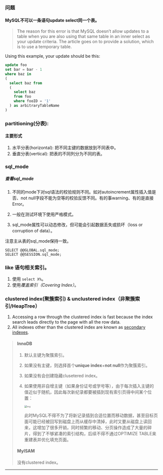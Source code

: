 ### 问题

#### MySQL不可以一条语句update select同一个表。

>The reason for this error is that MySQL doesn’t allow updates to a table when you are also using that same table in an inner select as your update criteria. The article goes on to provide a solution, which is to use a temporary table.

Using this example, your update should be this:

```sql
update foo
set bar = bar - 1
where baz in
(
  select baz from
  (
    select baz
    from foo
    where fooID = '1'
  ) as arbitraryTableName
)
```

### partitioning(分表):

#### 主要形式

1. 水平分表(horizontal): 把不同主键的数据放到不同表中。
2. 垂直分表(vertical): 把表的不同列分为不同的表。

### sql_mode
##### 查看sql_mode

1. 不同的mode下对sql语法的校验规则不同。如对autoincrement属性插入值是否、not null字段不能为空等的校验反馈不同。有的事warning、有的是直接Error。

2. 一般在测试环境下使用严格模式。

3. sql_mode属性可以动态修改，但可能会引起数据丢失或损坏（loss or corruption of data）。

注意主从表的sql_mode保持一致。

```mysql
SELECT @@GLOBAL.sql_mode; 
SELECT @@SESSION.sql_mode;
```



### like 语句相关索引。

1. 使用 `select X%`。
2. 使用*覆盖索引（Covering Index）*。

### clustered index(聚簇索引) & unclustered index（非聚簇索引/HeapTree）

1. Accessing a row through the clustered index is fast because the index search leads directly to the page with all the row data.
2. All indexes other than the clustered index are known as [secondary indexes](https://dev.mysql.com/doc/refman/5.7/en/glossary.html#glos_secondary_index).

> #### InnoDB
>
> 1. 默认主键为聚簇索引。
>
> 2. 如果没有主键，则选择首个**unique index**+**not null**作为聚簇索引。
>
> 3. 如果没有会创建隐藏clusetered index。
>
> 4. 如果使用非自增主键（如果身份证号或学号等），由于每次插入主键的值近似于随机，因此每次新纪录都要被插到现有索引页得中间某个位置：
>
>    <img src="../../../../backup/src/14.png" alt="img" style="zoom:50%;" />
>
>    此时MySQL不得不为了将新记录插到合适位置而移动数据，甚至目标页面可能已经被回写到磁盘上而从缓存中清掉，此时又要从磁盘上读回来，这增加了很多开销，同时频繁的移动、分页操作造成了大量的碎片，得到了不够紧凑的索引结构，后续不得不通过OPTIMIZE TABLE来重建表并优化填充页面。
>
> #### MyISAM
>
> 没有clustered index。



----

[^覆盖索引]: Covering Index， an index that contains all of, and possibly more, the columns you need for your query.

